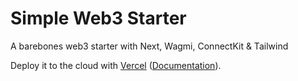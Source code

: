 # Simple Web3 Starter

A barebones web3 starter with Next, Wagmi, ConnectKit & Tailwind

Deploy it to the cloud with [Vercel](https://vercel.com/new?utm_source=github&utm_medium=readme&utm_campaign=next-example) ([Documentation](https://nextjs.org/docs/deployment)).
